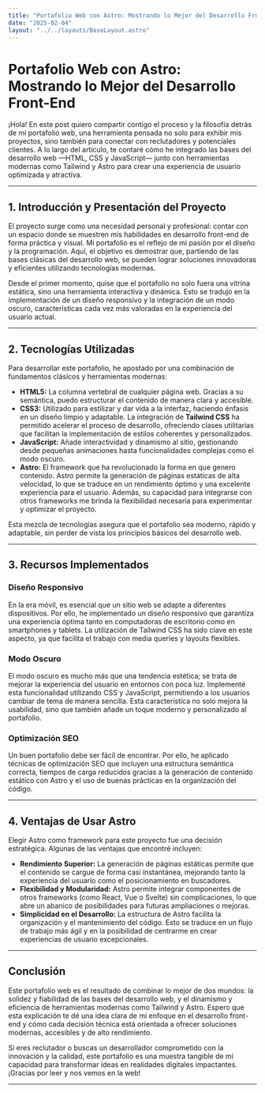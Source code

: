 ```yaml
---
title: "Portafolio Web con Astro: Mostrando lo Mejor del Desarrollo Front-End"
date: "2025-02-04"
layout: "../../layouts/BaseLayout.astro"
---
```



# Portafolio Web con Astro: Mostrando lo Mejor del Desarrollo Front-End

¡Hola! En este post quiero compartir contigo el proceso y la filosofía detrás de mi portafolio web, una herramienta pensada no solo para exhibir mis proyectos, sino también para conectar con reclutadores y potenciales clientes. A lo largo del artículo, te contaré cómo he integrado las bases del desarrollo web —HTML, CSS y JavaScript— junto con herramientas modernas como Tailwind y Astro para crear una experiencia de usuario optimizada y atractiva.

---

## 1. Introducción y Presentación del Proyecto

El proyecto surge como una necesidad personal y profesional: contar con un espacio donde se muestren mis habilidades en desarrollo front-end de forma práctica y visual. Mi portafolio es el reflejo de mi pasión por el diseño y la programación. Aquí, el objetivo es demostrar que, partiendo de las bases clásicas del desarrollo web, se pueden lograr soluciones innovadoras y eficientes utilizando tecnologías modernas.

Desde el primer momento, quise que el portafolio no solo fuera una vitrina estática, sino una herramienta interactiva y dinámica. Esto se tradujo en la implementación de un diseño responsivo y la integración de un modo oscuro, características cada vez más valoradas en la experiencia del usuario actual.

---

## 2. Tecnologías Utilizadas

Para desarrollar este portafolio, he apostado por una combinación de fundamentos clásicos y herramientas modernas:

- **HTML5:** La columna vertebral de cualquier página web. Gracias a su semántica, puedo estructurar el contenido de manera clara y accesible.
- **CSS3:** Utilizado para estilizar y dar vida a la interfaz, haciendo énfasis en un diseño limpio y adaptable. La integración de **Tailwind CSS** ha permitido acelerar el proceso de desarrollo, ofreciendo clases utilitarias que facilitan la implementación de estilos coherentes y personalizados.
- **JavaScript:** Añade interactividad y dinamismo al sitio, gestionando desde pequeñas animaciones hasta funcionalidades complejas como el modo oscuro.
- **Astro:** El framework que ha revolucionado la forma en que genero contenido. Astro permite la generación de páginas estáticas de alta velocidad, lo que se traduce en un rendimiento óptimo y una excelente experiencia para el usuario. Además, su capacidad para integrarse con otros frameworks me brinda la flexibilidad necesaria para experimentar y optimizar el proyecto.

Esta mezcla de tecnologías asegura que el portafolio sea moderno, rápido y adaptable, sin perder de vista los principios básicos del desarrollo web.

---

## 3. Recursos Implementados

### Diseño Responsivo

En la era móvil, es esencial que un sitio web se adapte a diferentes dispositivos. Por ello, he implementado un diseño responsivo que garantiza una experiencia óptima tanto en computadoras de escritorio como en smartphones y tablets. La utilización de Tailwind CSS ha sido clave en este aspecto, ya que facilita el trabajo con media queries y layouts flexibles.

### Modo Oscuro

El modo oscuro es mucho más que una tendencia estética; se trata de mejorar la experiencia del usuario en entornos con poca luz. Implementé esta funcionalidad utilizando CSS y JavaScript, permitiendo a los usuarios cambiar de tema de manera sencilla. Esta característica no solo mejora la usabilidad, sino que también añade un toque moderno y personalizado al portafolio.

### Optimización SEO

Un buen portafolio debe ser fácil de encontrar. Por ello, he aplicado técnicas de optimización SEO que incluyen una estructura semántica correcta, tiempos de carga reducidos gracias a la generación de contenido estático con Astro y el uso de buenas prácticas en la organización del código.

---

## 4. Ventajas de Usar Astro

Elegir Astro como framework para este proyecto fue una decisión estratégica. Algunas de las ventajas que encontré incluyen:

- **Rendimiento Superior:** La generación de páginas estáticas permite que el contenido se cargue de forma casi instantánea, mejorando tanto la experiencia del usuario como el posicionamiento en buscadores.
- **Flexibilidad y Modularidad:** Astro permite integrar componentes de otros frameworks (como React, Vue o Svelte) sin complicaciones, lo que abre un abanico de posibilidades para futuras ampliaciones o mejoras.
- **Simplicidad en el Desarrollo:** La estructura de Astro facilita la organización y el mantenimiento del código. Esto se traduce en un flujo de trabajo más ágil y en la posibilidad de centrarme en crear experiencias de usuario excepcionales.

---

## Conclusión

Este portafolio web es el resultado de combinar lo mejor de dos mundos: la solidez y fiabilidad de las bases del desarrollo web, y el dinamismo y eficiencia de herramientas modernas como Tailwind y Astro. Espero que esta explicación te dé una idea clara de mi enfoque en el desarrollo front-end y cómo cada decisión técnica está orientada a ofrecer soluciones modernas, accesibles y de alto rendimiento.

Si eres reclutador o buscas un desarrollador comprometido con la innovación y la calidad, este portafolio es una muestra tangible de mi capacidad para transformar ideas en realidades digitales impactantes. ¡Gracias por leer y nos vemos en la web!

---